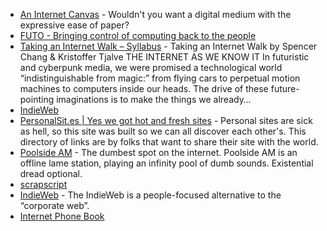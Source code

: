 - [An Internet Canvas](https://papers.mmm.dev/) - Wouldn't you want a digital medium with the expressive ease of paper?
- [FUTO - Bringing control of computing back to the people](https://futo.org/)
- [Taking an Internet Walk – Syllabus](https://syllabusproject.org/syllabus-for-taking-an-internet-walk/) - Taking an Internet Walk by Spencer Chang & Kristoffer Tjalve THE INTERNET AS WE KNOW IT In futuristic and cyberpunk media, we were promised a technological world “indistinguishable from magic:” from flying cars to perpetual motion machines to computers inside our heads. The drive of these future-pointing imaginations is to make the things we already…
- [IndieWeb](https://indieweb.org/)
- [PersonalSit.es | Yes we got hot and fresh sites](https://personalsit.es/) - Personal sites are sick as hell, so this site was built so we can all discover each other's. This directory of links are by folks that want to share their site with the world.
- [Poolside AM](https://poolside.am/) - The dumbest spot on the internet. Poolside AM is an offline lame station, playing an infinity pool of dumb sounds. Existential dread optional.
- [scrapscript](https://scrapscript.org/)
- [IndieWeb](https://indieweb.org/) - The IndieWeb is a people-focused alternative to the “corporate web”.
- [Internet Phone Book](https://internetphonebook.net/)